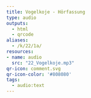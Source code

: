 ```yaml
---
title: Vogelkoje - Hörfassung
type: audio
outputs:
  - html
  - qrcode
aliases:
  - /k/22/1a/
resources:
- name: audio
  src: "22_Vogelkoje.mp3"
qr-icon: comment.svg
qr-icon-color: '#808080'
tags:
  - audio:text
---
```


